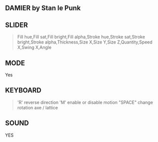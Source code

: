 

DAMIER by Stan le Punk
--
SLIDER
--
> Fill hue,Fill sat,Fill bright,Fill alpha,Stroke hue,Stroke sat,Stroke bright,Stroke alpha,Thickness,Size X,Size Y,Size Z,Quantity,Speed X,Swing X,Angle

MODE
--
Yes

KEYBOARD
--
>'R' reverse direction
>'M' enable or disable motion
> "SPACE" change rotation axe / lattice

SOUND
--
YES

